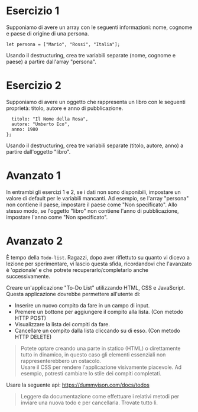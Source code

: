 # Esercizio 1

Supponiamo di avere un array con le seguenti informazioni: nome, cognome e paese di origine di una persona.

`let persona = ["Mario", "Rossi", "Italia"];`

Usando il destructuring, crea tre variabili separate (nome, cognome e paese) a partire dall'array "persona".

# Esercizio 2

Supponiamo di avere un oggetto che rappresenta un libro con le seguenti proprietà: titolo, autore e anno di pubblicazione.

```let libro = {
  titolo: "Il Nome della Rosa",
  autore: "Umberto Eco",
  anno: 1980
};
```

Usando il destructuring, crea tre variabili separate (titolo, autore, anno) a partire dall'oggetto "libro".

# Avanzato 1

In entrambi gli esercizi 1 e 2, se i dati non sono disponibili, impostare un valore di default per le variabili mancanti. Ad esempio, se l'array "persona" non contiene il paese, impostare il paese come "Non specificato". Allo stesso modo, se l'oggetto "libro" non contiene l'anno di pubblicazione, impostare l'anno come "Non specificato".

# Avanzato 2

È tempo della `Todo-list`. Ragazzi, dopo aver riflettuto su quanto vi dicevo a lezione per sperimentare, vi lascio questa sfida, ricordandovi che l'avanzato è 'opzionale' e che potrete recuperarlo/completarlo anche successivamente.

Creare un'applicazione "To-Do List" utilizzando HTML, CSS e JavaScript. Questa applicazione dovrebbe permettere all'utente di:

- Inserire un nuovo compito da fare in un campo di input.
- Premere un bottone per aggiungere il compito alla lista. (Con metodo HTTP POST)
- Visualizzare la lista dei compiti da fare.
- Cancellare un compito dalla lista cliccando su di esso. (Con metodo HTTP DELETE)

> Potete optare creando una parte in statico (HTML) o direttamente tutto in dinamico, in questo caso gli elementi essenziali non rappresenterebbero un ostacolo. <br>Usare il CSS per rendere l'applicazione visivamente piacevole. Ad esempio, potresti cambiare lo stile dei compiti completati.

Usare la seguente api: https://dummyjson.com/docs/todos

> Leggere da documentazione come effettuare i relativi metodi per inviare una nuova todo e per cancellarla. Trovate tutto lì.
